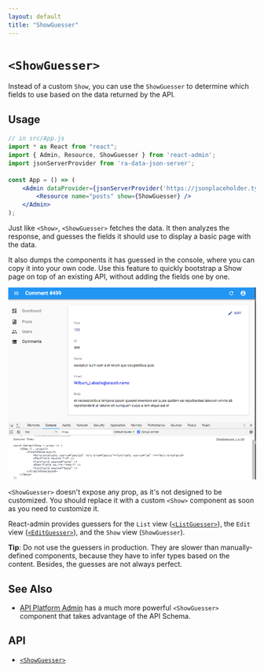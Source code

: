 ```yaml
---
layout: default
title: "ShowGuesser"
---
```


# `<ShowGuesser>`

Instead of a custom `Show`, you can use the `ShowGuesser` to determine which fields to use based on the data returned by the API.

## Usage

```jsx
// in src/App.js
import * as React from "react";
import { Admin, Resource, ShowGuesser } from 'react-admin';
import jsonServerProvider from 'ra-data-json-server';

const App = () => (
    <Admin dataProvider={jsonServerProvider('https://jsonplaceholder.typicode.com')}>
        <Resource name="posts" show={ShowGuesser} />
    </Admin>
);
```

Just like `<Show>`, `<ShowGuesser>` fetches the data. It then analyzes the response, and guesses the fields it should use to display a basic page with the data.

It also dumps the components it has guessed in the console, where you can copy it into your own code. Use this feature to quickly bootstrap a Show page on top of an existing API, without adding the fields one by one.

![Guessed Show](./img/guessed-show.png)

`<ShowGuesser>` doesn't expose any prop, as it's not designed to be customized. You should replace it with a custom `<Show>` component as soon as you need to customize it.

React-admin provides guessers for the `List` view ([`<ListGuesser>`](./ListGuesser.md)), the `Edit` view ([`<EditGuesser>`](./CreateEdit.md#the-editguesser-component)), and the `Show` view (`ShowGuesser`).

**Tip**: Do not use the guessers in production. They are slower than manually-defined components, because they have to infer types based on the content. Besides, the guesses are not always perfect.

## See Also

* [API Platform Admin](https://api-platform.com/docs/admin/) has a much more powerful `<ShowGuesser>` component that takes advantage of the API Schema.

## API

* [`<ShowGuesser>`]

[`<ShowGuesser>`]: https://github.com/marmelab/react-admin/blob/master/packages/ra-ui-materialui/src/detail/ShowGuesser.tsx